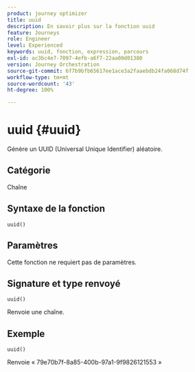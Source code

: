 ```yaml
---
product: journey optimizer
title: uuid
description: En savoir plus sur la fonction uuid
feature: Journeys
role: Engineer
level: Experienced
keywords: uuid, fonction, expression, parcours
exl-id: ac3bc4e7-7097-4efb-a6f7-22aa00d01380
version: Journey Orchestration
source-git-commit: 6f7b9bfb65617ee1ace3a2faaebdb24fa068d74f
workflow-type: tm+mt
source-wordcount: '43'
ht-degree: 100%

---
```


# uuid {#uuid}

Génère un UUID (Universal Unique Identifier) aléatoire.

## Catégorie

Chaîne

## Syntaxe de la fonction

`uuid()`

## Paramètres

Cette fonction ne requiert pas de paramètres.

## Signature et type renvoyé

`uuid()`

Renvoie une chaîne.

## Exemple

`uuid()`

Renvoie « 79e70b7f-8a85-400b-97a1-9f9826121553 »
